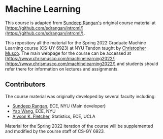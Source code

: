 # Machine Learning

This course is adapted from [Sundeep Rangan's](http://wireless.engineering.nyu.edu/sundeep-rangan/) original course material at [https://github.com/sdrangan/introml/](https://github.com/sdrangan/introml/).

This repository all the material for the Spring 2022 Graduate Machine Learning course (CS-UY 6923) at NYU Tandon taught by [Christopher Musco](https://www.chrismusco.com/). The main webpage for the course can be accessed at [https://www.chrismusco.com/machinelearning2022/](https://www.chrismusco.com/machinelearning2022/) and students should refer there for information on lectures and assignments. 

## Contributors

The course material was originally developed by several faculty including:
* [Sundeep Rangan](http://wireless.engineering.nyu.edu/sundeep-rangan/), ECE, NYU (Main developer)
* [Yao Wang](http://eeweb.poly.edu/~yao/), ECE, NYU
* [Alyson K. Fletcher](http://www.stat.ucla.edu/~akfletcher/), Statistics, ECE, UCLA

Material for the Spring 2022 iteration of the course will be supplemented and modified by the course staff of CS-GY 6923. 